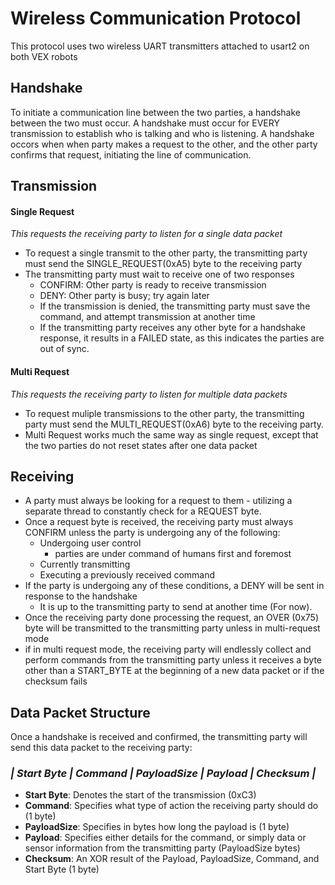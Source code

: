 # Wireless Communication Protocol 
This protocol uses two wireless UART transmitters attached to usart2 on both VEX robots

## Handshake 
To initiate a communication line between the two parties, a handshake
between the two must occur.  A handshake must occur for EVERY transmission
to establish who is talking and who is listening.  A handshake occors when
when party makes a request to the other, and the other party confirms that
request, initiating the line of communication.

## Transmission

#### Single Request
*This requests the receiving party to listen for a single data packet*
- To request a single transmit to the other party, the transmitting party must send
   the SINGLE_REQUEST(0xA5) byte to the receiving party
- The transmitting party must wait to receive one of two responses
  - CONFIRM: Other party is ready to receive transmission
  - DENY: Other party is busy; try again later
  - If the transmission is denied, the transmitting party must save
     the command, and attempt transmission at another time
  - If the transmitting party receives any other byte for a handshake
    response, it results in a FAILED state, as this indicates the parties
    are out of sync.

#### Multi Request
*This requests the receiving party to listen for multiple data packets*
- To request muliple transmissions to the other party, the transmitting party must send
   the MULTI_REQUEST(0xA6) byte to the receiving party.
- Multi Request works much the same way as single request, except that the two parties do
  not reset states after one data packet

## Receiving
- A party must always be looking for a request to them - utilizing a
  separate thread to constantly check for a REQUEST byte.
- Once a request byte is received, the receiving party must always CONFIRM
   unless the party is undergoing any of the following:
  - Undergoing user control
    - parties are under command of humans first and foremost
  - Currently transmitting
  - Executing a previously received command
- If the party is undergoing any of these conditions, a DENY will be sent in
   response to the handshake
  - It is up to the transmitting party to send at another time (For now).
- Once the receiving party done processing the request, an OVER (0x75) byte will be
   transmitted to the transmitting party unless in multi-request mode
- if in multi request mode, the receiving party will endlessly collect and perform
  commands from the transmitting party unless it receives a byte other than a START_BYTE
  at the beginning of a new data packet or if the checksum fails

## Data Packet Structure 
Once a handshake is received and confirmed, the transmitting party
will send this data packet to the receiving party:

### *| Start Byte | Command | PayloadSize | Payload | Checksum |*

- **Start Byte**: Denotes the start of the transmission (0xC3)
- **Command**: Specifies what type of action the receiving party should do (1 byte)
- **PayloadSize**: Specifies in bytes how long the payload is (1 byte)
- **Payload**: Specifies either details for the command, or simply data or sensor
          information from the transmitting party (PayloadSize bytes)
- **Checksum**: An XOR result of the Payload, PayloadSize, Command, and Start Byte
           (1 byte)
